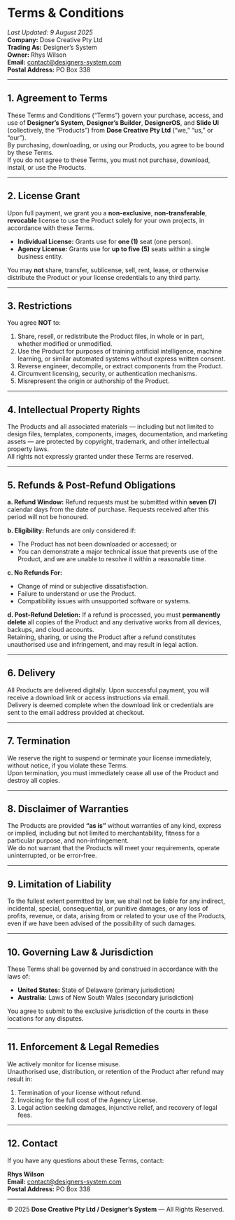 # Terms & Conditions

_Last Updated: 9 August 2025_  
**Company:** Dose Creative Pty Ltd  
**Trading As:** Designer’s System  
**Owner:** Rhys Wilson  
**Email:** contact@designers-system.com  
**Postal Address:** PO Box 338  

---

## 1. Agreement to Terms
These Terms and Conditions (“Terms”) govern your purchase, access, and use of **Designer’s System**, **Designer’s Builder**, **DesignerOS**, and **Slide UI** (collectively, the “Products”) from **Dose Creative Pty Ltd** (“we,” “us,” or “our”).  
By purchasing, downloading, or using our Products, you agree to be bound by these Terms.  
If you do not agree to these Terms, you must not purchase, download, install, or use the Products.

---

## 2. License Grant
Upon full payment, we grant you a **non-exclusive**, **non-transferable**, **revocable** license to use the Product solely for your own projects, in accordance with these Terms.

- **Individual License:** Grants use for **one (1)** seat (one person).
- **Agency License:** Grants use for **up to five (5)** seats within a single business entity.

You may **not** share, transfer, sublicense, sell, rent, lease, or otherwise distribute the Product or your license credentials to any third party.

---

## 3. Restrictions
You agree **NOT** to:
1. Share, resell, or redistribute the Product files, in whole or in part, whether modified or unmodified.  
2. Use the Product for purposes of training artificial intelligence, machine learning, or similar automated systems without express written consent.  
3. Reverse engineer, decompile, or extract components from the Product.  
4. Circumvent licensing, security, or authentication mechanisms.  
5. Misrepresent the origin or authorship of the Product.

---

## 4. Intellectual Property Rights
The Products and all associated materials — including but not limited to design files, templates, components, images, documentation, and marketing assets — are protected by copyright, trademark, and other intellectual property laws.  
All rights not expressly granted under these Terms are reserved.

---

## 5. Refunds & Post-Refund Obligations
**a. Refund Window:** Refund requests must be submitted within **seven (7)** calendar days from the date of purchase. Requests received after this period will not be honoured.  

**b. Eligibility:** Refunds are only considered if:  
- The Product has not been downloaded or accessed; or  
- You can demonstrate a major technical issue that prevents use of the Product, and we are unable to resolve it within a reasonable time.  

**c. No Refunds For:**  
- Change of mind or subjective dissatisfaction.  
- Failure to understand or use the Product.  
- Compatibility issues with unsupported software or systems.  

**d. Post-Refund Deletion:** If a refund is processed, you must **permanently delete** all copies of the Product and any derivative works from all devices, backups, and cloud accounts.  
Retaining, sharing, or using the Product after a refund constitutes unauthorised use and infringement, and may result in legal action.

---

## 6. Delivery
All Products are delivered digitally. Upon successful payment, you will receive a download link or access instructions via email.  
Delivery is deemed complete when the download link or credentials are sent to the email address provided at checkout.

---

## 7. Termination
We reserve the right to suspend or terminate your license immediately, without notice, if you violate these Terms.  
Upon termination, you must immediately cease all use of the Product and destroy all copies.

---

## 8. Disclaimer of Warranties
The Products are provided **“as is”** without warranties of any kind, express or implied, including but not limited to merchantability, fitness for a particular purpose, and non-infringement.  
We do not warrant that the Products will meet your requirements, operate uninterrupted, or be error-free.

---

## 9. Limitation of Liability
To the fullest extent permitted by law, we shall not be liable for any indirect, incidental, special, consequential, or punitive damages, or any loss of profits, revenue, or data, arising from or related to your use of the Products, even if we have been advised of the possibility of such damages.

---

## 10. Governing Law & Jurisdiction
These Terms shall be governed by and construed in accordance with the laws of:  
- **United States:** State of Delaware (primary jurisdiction)  
- **Australia:** Laws of New South Wales (secondary jurisdiction)  

You agree to submit to the exclusive jurisdiction of the courts in these locations for any disputes.

---

## 11. Enforcement & Legal Remedies
We actively monitor for license misuse.  
Unauthorised use, distribution, or retention of the Product after refund may result in:  
1. Termination of your license without refund.  
2. Invoicing for the full cost of the Agency License.  
3. Legal action seeking damages, injunctive relief, and recovery of legal fees.

---

## 12. Contact
If you have any questions about these Terms, contact:  

**Rhys Wilson**  
**Email:** contact@designers-system.com  
**Postal Address:** PO Box 338  

---

© 2025 **Dose Creative Pty Ltd / Designer’s System** — All Rights Reserved.

